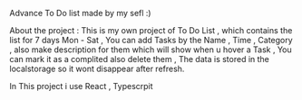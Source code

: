 Advance To Do list made by my sefl :) 

About the project :
This is my own project of To Do List , which  contains the list for 7 days Mon - Sat ,
You can add Tasks by the Name , Time , Category , also make description for them which will show when u hover a Task ,
You can mark it as a complited also delete them ,
The data is stored in the localstorage so it wont disappear after refresh. 

In This project i use React , Typescrpit 
